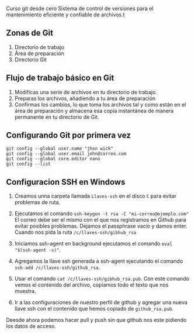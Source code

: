  Curso git desde cero
Sistema de control de versiones para el mantenimiento eficiente y confiable de archivos.t

## Zonas de Git

1. Directorio de trabajo
2. Área de preparación
3. Directorio Git


## Flujo de trabajo básico en Git

1. Modificas una serie de archivos en tu directorio de trabajo.
2. Preparas los archivos, añadiendo a tu área de preparación
3. Confirmas los cambios, lo que toma los archivos tal y como están en el área de preparación y almacena esa copia instantánea de manera permanente en tu directorio de Git.


## Configurando Git por primera vez

```
git config --global user.name "jhon wick"
git config --global user.email john@correo.com
git config --global core.editor nano
git config --list

```

## Configuracion SSH en Windows

1. Creamos unna carpeta llamada `Llaves-ssh` en el disco `C` para evitar problemas de ruta.

2. Ejecutamos el comando `ssh-keygen -t rsa -C "mi-correo@ejemplo.com"`
El correo debe ser el mismo con el que nos registramos en Github para evitar posibles problemas. 
Dejamos el passphrase vacío y  damos enter. 
Cuando nos pida la ruta `/c/llaves-ssh/gibhub_rsa`

3. Iniciamos ssh-agent en background ejecutamos el comando `eval "$(ssh-agent -s)"`.

4. Agregamos la llave ssh generada a ssh-agent ejecutando el comando `ssh-add /c/llaves-ssh/github_rsa`.

5. Usar el comando `cat /c/llaves-ssh/gibhub_rsa.pub`.
Con este comando vemos el contenido del archivo, copiamos todo el texto que nos muestra.

6. Ir a las configuraciones de nuestro perfil de github y agregar una nueva llave ssh con el contenido  que hemos copiado de `github_rsa.pub`.

Deesde ahora podemos hacer pull y push sin que github nos este pidiendo los datos de acceso.

